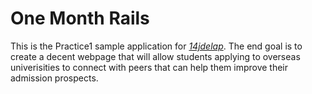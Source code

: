 # One Month Rails

This is the Practice1 sample application for [*14jdelap*](http://onemonthrails.com). The end goal is to create a decent webpage that will allow students applying to overseas univerisities to connect with peers that can help them improve their admission prospects.